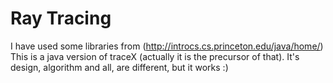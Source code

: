 Ray Tracing
===================

I have used some libraries from (http://introcs.cs.princeton.edu/java/home/)
This is a java version of traceX (actually it is the precursor of that). It's design, algorithm and all, are different, but it works :)
